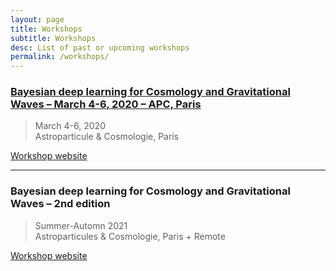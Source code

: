 ```yaml
---
layout: page
title: Workshops
subtitle: Workshops
desc: List of past or upcoming workshops
permalink: /workshops/
---
```


### [Bayesian deep learning for Cosmology and Gravitational Waves – March 4-6, 2020 – APC, Paris](https://astrodeep.net/workshop2020/)

> March 4-6, 2020  
> Astroparticule & Cosmologie, Paris

[Workshop website](https://astrodeep.net/workshop2020/)

---

### Bayesian deep learning for Cosmology and Gravitational Waves – 2nd edition

> Summer-Automn 2021  
> Astroparticules & Cosmologie, Paris + Remote

[Workshop website](https://astrodeep.net/workshop2021/)
